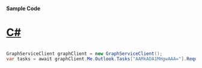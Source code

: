 #### Sample Code
# [C#](#tab/Csharp)

```C#

GraphServiceClient graphClient = new GraphServiceClient();
var tasks = await graphClient.Me.Outlook.Tasks["AAMkADA1MHgwAAA="].Request().GetAsync();

```